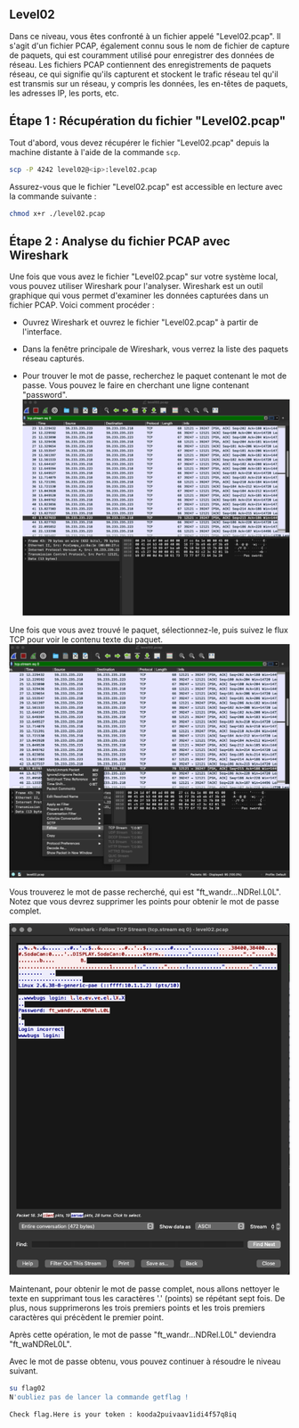 ## Level02

Dans ce niveau, vous êtes confronté à un fichier appelé "Level02.pcap". Il s'agit d'un fichier PCAP, également connu sous le nom de fichier de capture de paquets, qui est couramment utilisé pour enregistrer des données de réseau. Les fichiers PCAP contiennent des enregistrements de paquets réseau, ce qui signifie qu'ils capturent et stockent le trafic réseau tel qu'il est transmis sur un réseau, y compris les données, les en-têtes de paquets, les adresses IP, les ports, etc.

## Étape 1 : Récupération du fichier "Level02.pcap"
Tout d'abord, vous devez récupérer le fichier "Level02.pcap" depuis la machine distante à l'aide de la commande ```scp```.
```bash
scp -P 4242 level02@<ip>:level02.pcap
```

Assurez-vous que le fichier "Level02.pcap" est accessible en lecture avec la commande suivante :
```bash
chmod x+r ./level02.pcap
```

## Étape 2 : Analyse du fichier PCAP avec Wireshark
Une fois que vous avez le fichier "Level02.pcap" sur votre système local, vous pouvez utiliser Wireshark pour l'analyser. Wireshark est un outil graphique qui vous permet d'examiner les données capturées dans un fichier PCAP. Voici comment procéder :

- Ouvrez Wireshark et ouvrez le fichier "Level02.pcap" à partir de l'interface.

- Dans la fenêtre principale de Wireshark, vous verrez la liste des paquets réseau capturés.

- Pour trouver le mot de passe, recherchez le paquet contenant le mot de passe. Vous pouvez le faire en cherchant une ligne contenant "password".
![image](./1.png)


Une fois que vous avez trouvé le paquet, sélectionnez-le, puis suivez le flux TCP pour voir le contenu texte du paquet.
![image](./3.png)

Vous trouverez le mot de passe recherché, qui est "ft_wandr...NDRel.L0L". Notez que vous devrez supprimer les points pour obtenir le mot de passe complet.

![image](./2.png)

Maintenant, pour obtenir le mot de passe complet, nous allons nettoyer le texte en supprimant tous les caractères '.' (points) se répétant sept fois. De plus, nous supprimerons les trois premiers points et les trois premiers caractères qui précèdent le premier point.

Après cette opération, le mot de passe "ft_wandr...NDRel.L0L" deviendra "ft_waNDReL0L".

Avec le mot de passe obtenu, vous pouvez continuer à résoudre le niveau suivant.

```bash
su flag02
N'oubliez pas de lancer la commande getflag !
```

```bash
Check flag.Here is your token : kooda2puivaav1idi4f57q8iq
```


